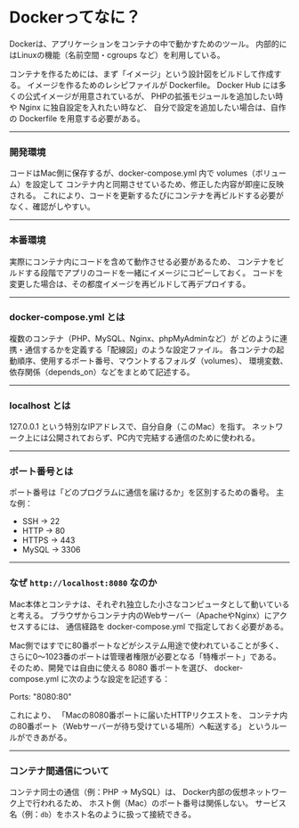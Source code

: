 # Dockerってなに？

Dockerは、アプリケーションをコンテナの中で動かすためのツール。
内部的にはLinuxの機能（名前空間・cgroups など）を利用している。

コンテナを作るためには、まず「イメージ」という設計図をビルドして作成する。
イメージを作るためのレシピファイルが Dockerfile。
Docker Hub には多くの公式イメージが用意されているが、
PHPの拡張モジュールを追加したい時や Nginx に独自設定を入れたい時など、
自分で設定を追加したい場合は、自作の Dockerfile を用意する必要がある。

---

### 開発環境
コードはMac側に保存するが、docker-compose.yml 内で volumes（ボリューム）を設定して
コンテナ内と同期させているため、修正した内容が即座に反映される。
これにより、コードを更新するたびにコンテナを再ビルドする必要がなく、確認がしやすい。

---

### 本番環境
実際にコンテナ内にコードを含めて動作させる必要があるため、
コンテナをビルドする段階でアプリのコードを一緒にイメージにコピーしておく。
コードを変更した場合は、その都度イメージを再ビルドして再デプロイする。

---

### docker-compose.yml とは
複数のコンテナ（PHP、MySQL、Nginx、phpMyAdminなど）が
どのように連携・通信するかを定義する「配線図」のような設定ファイル。
各コンテナの起動順序、使用するポート番号、マウントするフォルダ（volumes）、
環境変数、依存関係（depends_on）などをまとめて記述する。

---

### localhost とは
127.0.0.1 という特別なIPアドレスで、自分自身（このMac）を指す。
ネットワーク上には公開されておらず、PC内で完結する通信のために使われる。

---

### ポート番号とは
ポート番号は「どのプログラムに通信を届けるか」を区別するための番号。
主な例：
- SSH   → 22  
- HTTP  → 80  
- HTTPS → 443  
- MySQL → 3306  

---

### なぜ `http://localhost:8080` なのか

Mac本体とコンテナは、それぞれ独立した小さなコンピュータとして動いていると考える。
ブラウザからコンテナ内のWebサーバー（ApacheやNginx）にアクセスするには、
通信経路を docker-compose.yml で指定しておく必要がある。

Mac側ではすでに80番ポートなどがシステム用途で使われていることが多く、
さらに0〜1023番のポートは管理者権限が必要となる「特権ポート」である。
そのため、開発では自由に使える 8080 番ポートを選び、
docker-compose.yml に次のような設定を記述する：

Ports:
 "8080:80"

これにより、
「Macの8080番ポートに届いたHTTPリクエストを、
コンテナ内の80番ポート（Webサーバーが待ち受けている場所）へ転送する」
というルールができあがる。

---

### コンテナ間通信について

コンテナ同士の通信（例：PHP → MySQL）は、
Docker内部の仮想ネットワーク上で行われるため、
ホスト側（Mac）のポート番号は関係しない。
サービス名（例：`db`）をホスト名のように扱って接続できる。